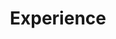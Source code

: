 ---
# An instance of the Experience widget.
# Documentation: https://wowchemy.com/docs/page-builder/
widget: experience

# This file represents a page section.
headless: true

# Order that this section appears on the page.
weight: 20

title: Experience
subtitle:

# Date format for experience
#   Refer to https://wowchemy.com/docs/customization/#date-format
date_format: Jan 2006

# Experiences.
#   Add/remove as many `experience` items below as you like.
#   Required fields are `title`, `company`, and `date_start`.
#   Leave `date_end` empty if it's your current employer.
#   Begin multi-line descriptions with YAML's `|2-` multi-line prefix.
experience:
  - title: Senior Data Scientist
    company: Ringier AG
    company_url: https://www.ringier.com
    company_logo:
    location: Zürich, Switzerland
    date_start: '2024-05-13'
    date_end: ''

  - title: Data Scientist
    company: Pollfish
    company_url: https://www.pollfish.com
    company_logo:
    location: Athens, Greece
    date_start: '2021-09-20'
    date_end: '2024-05-12'

  - title: Associate Researcher  (SKEL AI Lab)
    company: National Center for Scientific Research "Demokritos"
    company_url: 'https://www.demokritos.gr'
    company_logo:
    location: Athens, Greece
    date_start: '2014-04-01'
    date_end: '2021-09-20'

  - title: Undergraduate Researcher (Intelligence Systems Lab)
    company: Technical University of Create
    company_url: 'https://www.tuc.gr/en'
    company_logo:
    location: Crete, Greece
    date_start: '2012-09-01'
    date_end: '2013-09-01'
    # description: |2-
    #     Responsibilities include:
        
    #     * Analysing
    #     * Modelling
    #     * Deploying

design:
  columns: '2'
---